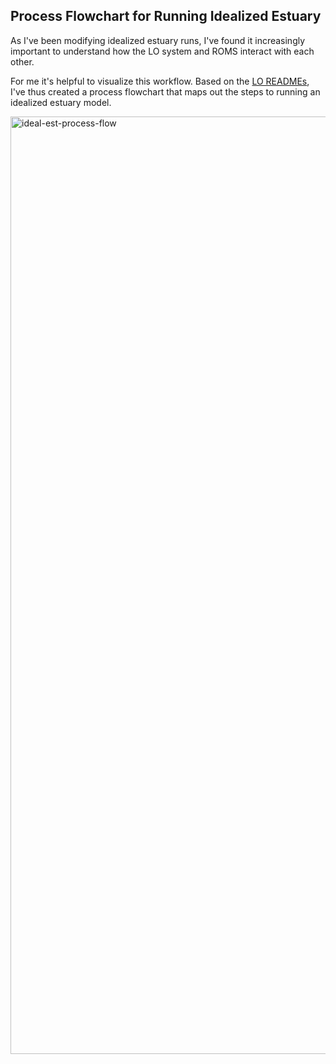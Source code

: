 
## Process Flowchart for Running Idealized Estuary

As I've been modifying idealized estuary runs, I've found it increasingly important to understand how the LO system and ROMS interact with each other.

For me it's helpful to visualize this workflow. Based on the [LO READMEs](https://github.com/parkermac/LO/blob/main/notes/analytical_runs.md), I've thus created a process flowchart that maps out the steps to running an idealized estuary model.

<img src="https://user-images.githubusercontent.com/15829099/175830146-caee5095-9cfb-4efc-886a-c5c0f1461505.png" alt="ideal-est-process-flow" width="1500"/>